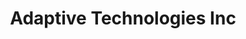---
title: "Adaptive Technologies Inc"
url: /lethbridge/adaptive-technologies-inc/
shop: medical supply
---